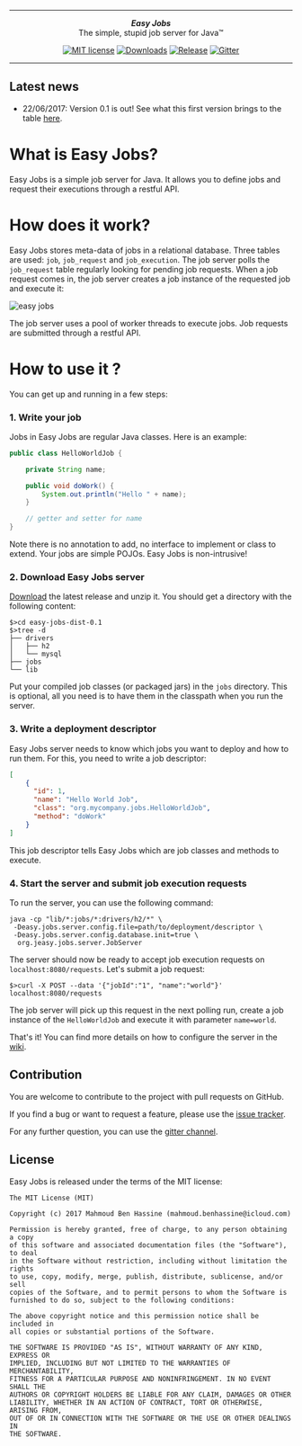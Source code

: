 ***

<div align="center">
    <b><em>Easy Jobs</em></b><br>
    The simple, stupid job server for Java&trade;
</div>

<div align="center">

[![MIT license](http://img.shields.io/badge/license-MIT-brightgreen.svg?style=flat)](http://opensource.org/licenses/MIT)
[![Downloads](https://img.shields.io/github/downloads/j-easy/easy-jobs/total.svg)]()
[![Release](https://img.shields.io/badge/release-v0.1-green.svg)](https://github.com/j-easy/easy-jobs/releases)
[![Gitter](https://badges.gitter.im/Join%20Chat.svg)](https://gitter.im/j-easy/easy-batch)

</div>

***

## Latest news

* 22/06/2017: Version 0.1 is out! See what this first version brings to the table [here](https://github.com/j-easy/easy-jobs/releases).

# What is Easy Jobs?

Easy Jobs is a simple job server for Java. It allows you to define jobs and request their executions through a restful API.

# How does it work?

Easy Jobs stores meta-data of jobs in a relational database. Three tables are used: `job`, `job_request` and `job_execution`.
The job server polls the `job_request` table regularly looking for pending job requests.
When a job request comes in, the job server creates a job instance of the requested job and execute it:

![easy jobs](https://raw.githubusercontent.com/wiki/j-easy/easy-jobs/images/easy-jobs.png)

The job server uses a pool of worker threads to execute jobs.
Job requests are submitted through a restful API.

# How to use it ?

You can get up and running in a few steps:

### 1. Write your job

Jobs in Easy Jobs are regular Java classes. Here is an example:

```java
public class HelloWorldJob {

    private String name;

    public void doWork() {
        System.out.println("Hello " + name);
    }

    // getter and setter for name
}
```

Note there is no annotation to add, no interface to implement or class to extend.
Your jobs are simple POJOs. Easy Jobs is non-intrusive!

### 2. Download Easy Jobs server

[Download](https://github.com/j-easy/easy-jobs/releases) the latest release and unzip it. You should get a directory with the following content:

```shell
$>cd easy-jobs-dist-0.1
$>tree -d
├── drivers
│   ├── h2
│   └── mysql
├── jobs
└── lib
```

Put your compiled job classes (or packaged jars) in the `jobs` directory.
This is optional, all you need is to have them in the classpath when you run the server.

### 3. Write a deployment descriptor

Easy Jobs server needs to know which jobs you want to deploy and how to run them. For this, you need to write a job descriptor:

```json
[
    {
      "id": 1,
      "name": "Hello World Job",
      "class": "org.mycompany.jobs.HelloWorldJob",
      "method": "doWork"
    }
]
```

This job descriptor tells Easy Jobs which are job classes and methods to execute.

### 4. Start the server and submit job execution requests

To run the server, you can use the following command:

```
java -cp "lib/*:jobs/*:drivers/h2/*" \
 -Deasy.jobs.server.config.file=path/to/deployment/descriptor \
 -Deasy.jobs.server.config.database.init=true \
  org.jeasy.jobs.server.JobServer
```

The server should now be ready to accept job execution requests on `localhost:8080/requests`. Let's submit a job request:

```shell
$>curl -X POST --data '{"jobId":"1", "name":"world"}' localhost:8080/requests
```

The job server will pick up this request in the next polling run, create a job instance of the `HelloWorldJob` and execute it with parameter `name=world`.

That's it! You can find more details on how to configure the server in the [wiki](https://github.com/j-easy/easy-jobs/wiki).

## Contribution

You are welcome to contribute to the project with pull requests on GitHub.

If you find a bug or want to request a feature, please use the [issue tracker](https://github.com/j-easy/easy-jobs/issues).

For any further question, you can use the [gitter channel](https://gitter.im/j-easy/easy-jobs).

## License

Easy Jobs is released under the terms of the MIT license:

```
The MIT License (MIT)

Copyright (c) 2017 Mahmoud Ben Hassine (mahmoud.benhassine@icloud.com)

Permission is hereby granted, free of charge, to any person obtaining a copy
of this software and associated documentation files (the "Software"), to deal
in the Software without restriction, including without limitation the rights
to use, copy, modify, merge, publish, distribute, sublicense, and/or sell
copies of the Software, and to permit persons to whom the Software is
furnished to do so, subject to the following conditions:

The above copyright notice and this permission notice shall be included in
all copies or substantial portions of the Software.

THE SOFTWARE IS PROVIDED "AS IS", WITHOUT WARRANTY OF ANY KIND, EXPRESS OR
IMPLIED, INCLUDING BUT NOT LIMITED TO THE WARRANTIES OF MERCHANTABILITY,
FITNESS FOR A PARTICULAR PURPOSE AND NONINFRINGEMENT. IN NO EVENT SHALL THE
AUTHORS OR COPYRIGHT HOLDERS BE LIABLE FOR ANY CLAIM, DAMAGES OR OTHER
LIABILITY, WHETHER IN AN ACTION OF CONTRACT, TORT OR OTHERWISE, ARISING FROM,
OUT OF OR IN CONNECTION WITH THE SOFTWARE OR THE USE OR OTHER DEALINGS IN
THE SOFTWARE.
```
